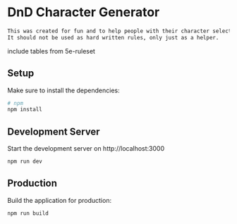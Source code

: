 # DnD Character Generator

```bash
This was created for fun and to help people with their character selection. 
It should not be used as hard written rules, only just as a helper.
```
include tables from 5e-ruleset

## Setup

Make sure to install the dependencies:

```bash
# npm
npm install
```

## Development Server

Start the development server on http://localhost:3000

```bash
npm run dev
```

## Production

Build the application for production:

```bash
npm run build
```
